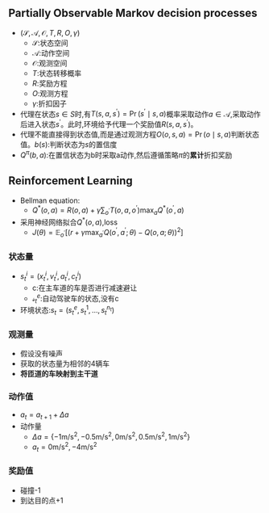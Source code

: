 ## Partially Observable Markov decision processes
- $(\mathcal{S}, \mathcal{A}, \mathcal{O}, T, R, O, \gamma)$
  - $\mathcal{S}$:状态空间
  - $\mathcal{A}$:动作空间
  - $\mathcal{O}$:观测空间
  - $T$:状态转移概率
  - $R$:奖励方程
  - $O$:观测方程
  - $\gamma$:折扣因子
- 代理在状态$s\in S$时,有$T\left(s, a, s^{\prime}\right)=\operatorname{Pr}\left(s^{\prime} \mid s, a\right)$概率采取动作$a\in \mathcal{A}$,采取动作后进入状态$s^{\prime}$。此时,环境给予代理一个奖励值$R\left(s, a, s^{\prime}\right)$。
- 代理不能直接得到状态值,而是通过观测方程$O(o, s, a)=\operatorname{Pr}(o \mid s, a)$判断状态值。$b(s)$:判断状态为$s$的置信度
- $Q^{\pi}(b, a)$:在置信状态为b时采取a动作,然后遵循策略$\pi$的**累计**折扣奖励

## Reinforcement Learning
- Bellman equation:
  - $Q^{*}(o, a)=R(o, a)+\gamma \sum_{o^{\prime}} T\left(o, a, o^{\prime}\right) \max _{a} Q^{*}\left(o^{\prime}, a\right)$
- 采用神经网络拟合$Q^{*}(o, a)$,loss
  - $J(\theta)=\mathbb{E}_{o^{\prime}}\left[\left(r+\gamma \max _{a^{\prime}} Q\left(o^{\prime}, a^{\prime} ; \theta\right)-Q(o, a ; \theta)\right)^{2}\right]$

### 状态量
- $s_{t}^{i}=\left(x_{t}^{i}, v_{t}^{i}, a_{t}^{i}, c_{t}^{i}\right)$
  - c:在主车道的车是否进行减速避让
  - $\mathcal{s}_{t}^{e}$:自动驾驶车的状态,没有c
- 环境状态:$s_{t}=\left(s_{t}^{e}, s_{t}^{1}, \ldots, s_{t}^{n_{t}}\right)$
  
### 观测量
- 假设没有噪声
- 获取的状态量为相邻的4辆车
- **将匝道的车映射到主干道**

### 动作值
- $a_{t}=a_{t+1}+\Delta a$
- 动作量
  - $\Delta a=\left\{-1 \mathrm{m} / \mathrm{s}^{2},-0.5 \mathrm{m} / \mathrm{s}^{2}, 0 \mathrm{m} / \mathrm{s}^{2}, 0.5 \mathrm{m} / \mathrm{s}^{2}, 1 \mathrm{m} / \mathrm{s}^{2}\right\}$
  - $a_{t}=0 \mathrm{m} / \mathrm{s}^{2},-4 \mathrm{m} / \mathrm{s}^{2}$

### 奖励值
- 碰撞-1
- 到达目的点+1
